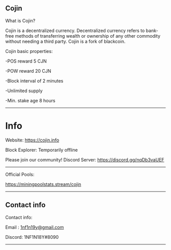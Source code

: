 Cojin
---------------------------------------------------------------------------------------------------------------------------------------------------------------------------------

What is Cojin?

Cojin is a decentralized currency. Decentralized currency refers to bank-free methods of transferring wealth or ownership of any other commodity without needing a third party. Cojin is a fork of blackcoin.

Cojin basic properties:

-POS reward 5 CJN

-POW reward 20 CJN

-Block interval of 2 minutes

-Unlimited supply

-Min. stake age 8 hours

-----------------------------------------------------------------------------------------------------------------------------------------------------------------------------------
Info
====
Website: https://cojin.info

Block Explorer: Temporarily offline

Please join our community!
Discord Server: https://discord.gg/nqDb3vaUEF

---------------
Official Pools:

https://miningpoolstats.stream/cojin

------------------------------------------------------------------------
Contact info
-------
Contact info:

Email : 1nf1n19y@gmail.com

Discord: 1NF1N18Y#8090

---------------







